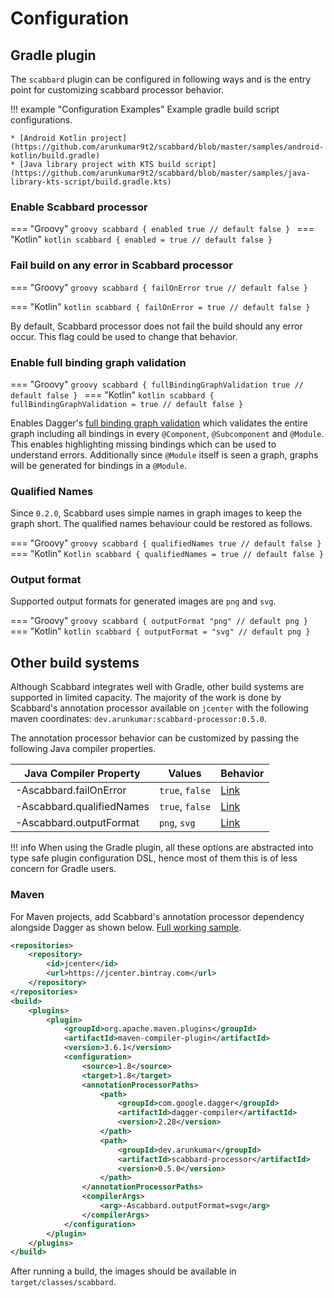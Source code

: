 # Configuration

## Gradle plugin

The `scabbard` plugin can be configured in following ways and is the entry point for customizing scabbard processor behavior.

!!! example "Configuration Examples"
    Example gradle build script configurations.

    * [Android Kotlin project](https://github.com/arunkumar9t2/scabbard/blob/master/samples/android-kotlin/build.gradle)
    * [Java library project with KTS build script](https://github.com/arunkumar9t2/scabbard/blob/master/samples/java-library-kts-script/build.gradle.kts)

### Enable Scabbard processor

=== "Groovy"
    ```groovy
    scabbard {
      enabled true // default false
    }
    ```
=== "Kotlin"
    ```kotlin
    scabbard {
      enabled = true // default false
    }
    ```

### Fail build on any error in Scabbard processor

=== "Groovy"
    ```groovy
    scabbard {
      failOnError true // default false
    }
    ```

=== "Kotlin"
    ```kotlin
    scabbard {
      failOnError = true // default false
    }
    ```

By default, Scabbard processor does not fail the build should any error occur. This flag could be used to change that behavior.

### Enable full binding graph validation

=== "Groovy"
    ```groovy
    scabbard {
      fullBindingGraphValidation true // default false
    }
    ```
=== "Kotlin"
    ```kotlin
    scabbard {
      fullBindingGraphValidation = true // default false
    }
    ```

Enables Dagger's [full binding graph validation](https://dagger.dev/compiler-options.html#full-binding-graph-validation) which validates the entire graph including all bindings in every `@Component`, `@Subcomponent` and `@Module`. This enables highlighting missing bindings which can be used to understand errors. Additionally since `@Module` itself is seen a graph, graphs will be generated for bindings in a `@Module`.

### Qualified Names

Since `0.2.0`, Scabbard uses simple names in graph images to keep the graph short. The qualified names behaviour could be restored as follows.


=== "Groovy"
    ```groovy
    scabbard {
      qualifiedNames true // default false
    }
    ```
=== "Kotlin"
    ```Kotlin
    scabbard {
      qualifiedNames = true // default false
    }
    ```

### Output format

Supported output formats for generated images are `png` and `svg`.

=== "Groovy"
    ```groovy
    scabbard {
      outputFormat "png" // default png
    }
    ```
=== "Kotlin"
    ```kotlin
    scabbard {
      outputFormat = "svg" // default png
    }
    ```
    
## Other build systems

Although Scabbard integrates well with Gradle, other build systems are supported in limited capacity. The majority of the work is done by Scabbard's annotation processor available on `jcenter` with the following maven coordinates: `dev.arunkumar:scabbard-processor:0.5.0`. 

The annotation processor behavior can be customized by passing the following Java compiler properties.

| Java Compiler Property    | Values          | Behavior                                               |
| ------------------------- | --------------- | ------------------------------------------------------ |
| -Ascabbard.failOnError    | `true`, `false` | [Link](#fail-build-on-any-error-in-scabbard-processor) |
| -Ascabbard.qualifiedNames | `true`, `false` | [Link](#qualified-names)                               |
| -Ascabbard.outputFormat   | `png`, `svg`    | [Link](#output-format)                                 |
 
!!! info
    When using the Gradle plugin, all these options are abstracted into type safe plugin configuration DSL, hence most of them this is of less concern for Gradle users.

### Maven

For Maven projects, add Scabbard's annotation processor dependency alongside Dagger as shown below. [Full working sample](https://github.com/arunkumar9t2/scabbard/blob/master/samples/simple-maven/pom.xml).

```xml hl_lines="1 2 3 4 5 6 22 23 24 25 26 28 29 30"
<repositories>
    <repository>
        <id>jcenter</id>
        <url>https://jcenter.bintray.com</url>
    </repository>
</repositories>
<build>
    <plugins>
        <plugin>
            <groupId>org.apache.maven.plugins</groupId>
            <artifactId>maven-compiler-plugin</artifactId>
            <version>3.6.1</version>
            <configuration>
                <source>1.8</source>
                <target>1.8</target>
                <annotationProcessorPaths>
                    <path>
                        <groupId>com.google.dagger</groupId>
                        <artifactId>dagger-compiler</artifactId>
                        <version>2.28</version>
                    </path>
                    <path>
                        <groupId>dev.arunkumar</groupId>
                        <artifactId>scabbard-processor</artifactId>
                        <version>0.5.0</version>
                    </path>
                </annotationProcessorPaths>
                <compilerArgs>
                    <arg>-Ascabbard.outputFormat=svg</arg>
                </compilerArgs>
            </configuration>
        </plugin>
    </plugins>
</build>
```

After running a build, the images should be available in `target/classes/scabbard`.